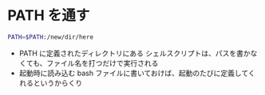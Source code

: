 # PATH を通す


```bash
PATH=$PATH:/new/dir/here
```

* PATH に定義されたディレクトリにある シェルスクリプトは、パスを書かなくても、ファイル名を打つだけで実行される
* 起動時に読み込む bash ファイルに書いておけば、起動のたびに定義してくれるというからくり
